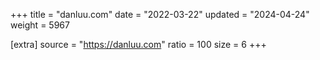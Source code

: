 +++
title = "danluu.com"
date = "2022-03-22"
updated = "2024-04-24"
weight = 5967

[extra]
source = "https://danluu.com"
ratio = 100
size = 6
+++
